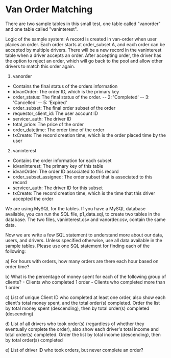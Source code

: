 # Van Order Matching

There are two sample tables in this small test, one table called "vanorder" and one table called "vaninterest".

Logic of the sample system: A record is created in van-order when user places an order. Each order starts at order_subset A, and each order can be accepted by multiple drivers. There will be a new record in the vaninterest table when a driver accepts an order. After accepting order, the driver has the option to reject an order, which will go back to the pool and allow other drivers to match this order again.

1) vanorder
- Contains the final status of the orders information
- idvanOrder: The order ID, which is the primary key 
- order_status: The final status of the order.
  -- 2: 'Completed'
  -- 3: 'Cancelled'
  -- 5: 'Expired'
- order_subset: The final order subset of the order
- requestor_client_id: The user account ID
- servicer_auth: The driver ID
- total_price: The price of the order
- order_datetime: The order time of the order
- txCreate: The record creation time, which is the order placed time by the user

2) vaninterest
- Contains the order information for each subset 
- idvanInterest: The primary key of this table 
- idvanOrder: The order ID associated to this record
- order_subset_assigned: The order subset that is associated to this record
- servicer_auth: The driver ID for this subset
- txCreate: The record creation time, which is the time that this driver accepted the order

We are using MySQL for the tables. If you have a MySQL database available, you can run the SQL file, p1_data.sql, to create two tables in the database. The two files, vaninterest.csv and vanorder.csv, contain the same data.

Now we are write a few SQL statement to understand more about our data, users, and drivers. Unless specified otherwise, use all data available in the sample tables. Please use one SQL statement for finding each of the following:

a) For hours with orders, how many orders are there each hour based on order time?

b) What is the percentage of money spent for each of the following group of clients?
	- Clients who completed 1 order
	- Clients who completed more than 1 order
	
c) List of unique Client ID who completed at least one order, also show each client's total money spent, and the total order(s) completed. Order the list by total money spent (descending), then by total order(s) completed (descending)

d) List of all drivers who took order(s) (regardless of whether they eventually complete the order), also show each driver's total income and total order(s) completed. Order the list by total income (descending), then by total order(s) completed

e) List of driver ID who took orders, but never complete an order?
